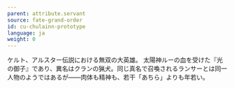 ```yaml
---
parent: attribute.servant
source: fate-grand-order
id: cu-chulainn-prototype
language: ja
weight: 0
---
```


ケルト、アルスター伝説における無双の大英雄。
太陽神ルーの血を受けた『光の御子』であり、異名はクランの猟犬。同じ真名で召喚されるランサーとは同一人物のようではあるが――肉体も精神も、若干「あちら」よりも年若い。
